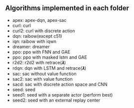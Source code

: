 ## Algorithms implemented in each folder

- apex: apex-dqn, apex-sac
- curl: curl
- curl2: curl with discrete action
- dqn: raibow(except c51)
- iqn: raibow with iqwn
- dreamer: dreamer
- ppo: ppo with FNN and GAE
- ppo: ppo with masked lstm and GAE
- r2d2: r2d2 with retrace(𝝀)
- rdqn: dqn with LSTM and retrace(𝝀)
- sac: sac without value function
- sac2: sac with value function
- sacd: sac with discrete action space and CNN 
- seed: seed
- seed1: seed with a separate actor (perform best)
- seed2: seed with an external replay center